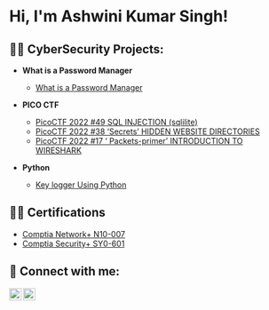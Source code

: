 <h1>Hi, I'm Ashwini Kumar Singh! </h1>

<h2>👨‍💻 CyberSecurity Projects:</h2>

- <b>What is a Password Manager</b>
  - [What is a Password Manager](https://github.com/ashwinicyber/PasswordManager)

- <b> PICO CTF</b>
  - [PicoCTF 2022 #49 SQL INJECTION (sqlilite)](https://github.com/ashwinicyber/sqlinjectionCTF)
  - [PicoCTF 2022 #38 ‘Secrets’ HIDDEN WEBSITE DIRECTORIES](https://github.com/ashwinicyber/HIDDEN-WEBSITE-DIRECTORIES)
  - [PicoCTF 2022 #17 ‘ Packets-primer’ INTRODUCTION TO WIRESHARK](https://github.com/joshmadakor1/Key-Logger-With-Email)
- <b>Python</b>
  - [Key logger Using Python](https://github.com/joshmadakor1/Package-Delivery-Pathfinding-Algorithm)

<h2>👨‍💻 Certifications</h2>

  - [Comptia Network+ N10-007](https://www.credly.com/badges/cb7e9537-3976-4edc-bb27-4c348afb36ce/public_url)
  - [Comptia Security+ SY0-601](https://www.credly.com/badges/ed56f150-c6f8-4d6b-8703-8de8452ed01c/public_url)

<h2> 🤳 Connect with me:</h2>


[<img align="left" alt="JoshMadakor | Twitter" width="22px" src="https://cdn.jsdelivr.net/npm/simple-icons@v3/icons/twitter.svg" />][twitter]
[<img align="left" alt="JoshMadakor | LinkedIn" width="22px" src="https://cdn.jsdelivr.net/npm/simple-icons@v3/icons/linkedin.svg" />][linkedin]


[twitter]: https://twitter.com/gameofwealth101
[linkedin]: https://www.linkedin.com/in/ashwini-kumar-singh-8099a423a/

<!--
**joshmadakor1/joshmadakor1** is a ✨ _special_ ✨ repository because its `README.md` (this file) appears on your GitHub profile.

Here are some ideas to get you started:

- 🔭 I’m currently working on ...
- 🌱 I’m currently learning ...
- 👯 I’m looking to collaborate on ...
- 🤔 I’m looking for help with ...
- 💬 Ask me about ...
- 📫 How to reach me: ...
- 😄 Pronouns: ...
- ⚡ Fun fact: ...
-->
